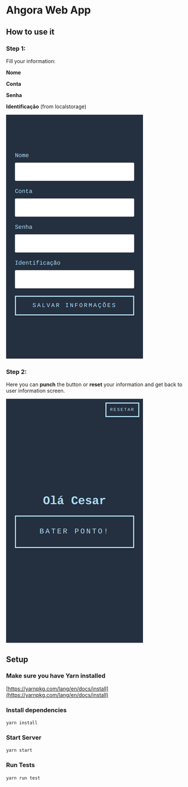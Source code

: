 # Ahgora Web App

## How to use it

### **Step 1**:

Fill your information:

**Nome**

**Conta**

**Senha**

**Identificação** (from localstorage)

![User Information](./screenshots/information.png)

### **Step 2**:

Here you can **punch** the button or **reset** your information and get back to user information screen.

![Punch](./screenshots/punch.png)

## Setup

### Make sure you have Yarn installed
[https://yarnpkg.com/lang/en/docs/install](https://yarnpkg.com/lang/en/docs/install)

### Install dependencies
```
yarn install
```

### Start Server
```
yarn start
```

### Run Tests
```
yarn run test
```
